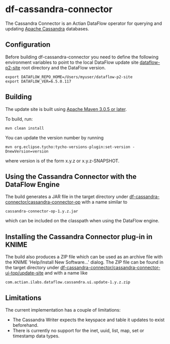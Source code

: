 # df-cassandra-connector

The Cassandra Connector is an Actian DataFlow operator for querying and updating [Apache Cassandra](http://cassandra.apache.org/) databases.

## Configuration

Before building df-cassandra-connector you need to define the following environment variables to point to the local DataFlow update site [dataflow-p2-site](https://github.com/ActianCorp/dataflow-p2-site) root directory and the DataFlow version.

    export DATAFLOW_REPO_HOME=/Users/myuser/dataflow-p2-site
    export DATAFLOW_VER=6.5.0.117

## Building

The update site is built using [Apache Maven 3.0.5 or later](http://maven.apache.org/).

To build, run:

    mvn clean install
    
You can update the version number by running

    mvn org.eclipse.tycho:tycho-versions-plugin:set-version -DnewVersion=version
    
where version is of the form x.y.z or x.y.z-SNAPSHOT.

## Using the Cassandra Connector with the DataFlow Engine

The build generates a JAR file in the target directory under
[df-cassandra-connector/cassandra-connector-op](https://github.com/ActianCorp/df-cassandra-connector/tree/master/cassandra-op)
with a name similar to 

    cassandra-connector-op-1.y.z.jar

which can be included on the classpath when using the DataFlow engine.

## Installing the Cassandra Connector plug-in in KNIME

The build also produces a ZIP file which can be used as an archive file with the KNIME 'Help/Install New Software...' dialog.
The ZIP file can be found in the target directory under
[df-cassandra-connector/cassandra-connector-ui-top/update-site](https://github.com/ActianCorp/df-cassandra-connector/tree/master/cassandra-ui-top/update-site) 
and with a name like 


    com.actian.ilabs.dataflow.cassandra.ui.update-1.y.z.zip
 
## Limitations

The current implementation has a couple of limitations:

* The Cassandra Writer expects the keyspace and table it updates to exist beforehand.
* There is currently no support for the inet, uuid, list, map, set or timestamp data types.





